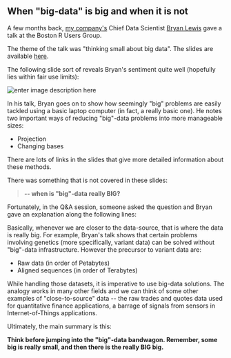 ﻿## When "big-data" is big and when it is not

A few months back, [my company's](http://paradigm4.com) Chief Data Scientist [Bryan Lewis](http://illposed.net/) gave a talk at the Boston R Users Group.

The theme of the talk was "thinking small about big data". The slides are available [here](http://illposed.net/boston_rug_sept_2015.html#1).

The following slide sort of reveals Bryan's sentiment quite well (hopefully lies within fair use limits):  

![enter image description here](https://github.com/ksens/ksens.github.io/blob/master/img/blewis-rug-boston-1.jpg?raw=true)

In his talk, Bryan goes on to show how seemingly "big" problems are easily tackled using a basic laptop computer (in fact, a really basic one). He notes two important ways of reducing "big"-data problems into more manageable sizes:

-   Projection
-   Changing bases

There are lots of links in the slides that give more detailed information about these methods.

There was something that is not covered in these slides:

> **-- when is "big"-data really BIG?**

Fortunately, in the Q&A session, someone asked the question and Bryan gave an explanation along the following lines:

Basically, whenever we are closer to the data-source, that is where the data is really big. For example, Bryan's talk shows that certain problems involving genetics (more specifically, variant data) can be solved without "big"-data infrastructure. However the precursor to variant data are:

-   Raw data (in order of Petabytes)
-   Aligned sequences (in order of Terabytes)

While handling those datasets, it is imperative to use big-data solutions. The analogy works in many other fields and we can think of some other examples of "close-to-source" data -- the raw trades and quotes data used for quantitative finance applications, a barrage of signals from sensors in Internet-of-Things applications.

Ultimately, the main summary is this:

**Think before jumping into the "big"-data bandwagon. Remember, some big is really small, and then there is the really BIG big.**
